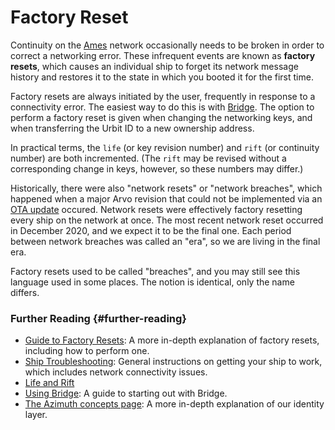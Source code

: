 # Factory Reset

Continuity on the [Ames](ames.md) network occasionally needs to be broken in order to correct a networking error. These infrequent events are known as **factory resets**, which causes an individual ship to forget its network message history and restores it to the state in which you booted it for the first time.

Factory resets are always initiated by the user, frequently in response to a connectivity error. The easiest way to do this is with [Bridge](bridge.md). The option to perform a factory reset is given when changing the networking keys, and when transferring the Urbit ID to a new ownership address.

In practical terms, the `life` (or key revision number) and `rift` (or continuity number) are both incremented.  (The `rift` may be revised without a corresponding change in keys, however, so these numbers may differ.)

Historically, there were also "network resets" or "network breaches", which happened when a major Arvo revision that could not be implemented via an [OTA update](ota-updates.md) occured. Network resets were effectively factory resetting every ship on the network at once. The most recent network reset occurred in December 2020, and we expect it to be the final one.  Each period between network breaches was called an "era", so we are living in the final era.

Factory resets used to be called "breaches", and you may still see this language used in some places. The notion is identical, only the name differs.

### Further Reading {#further-reading}

- [Guide to Factory Resets](../manual/id/guide-to-resets.md): A more in-depth explanation of factory resets, including how to perform one.
- [Ship Troubleshooting](../manual/os/ship-troubleshooting.md): General instructions on getting your ship to work, which includes network connectivity issues.
- [Life and Rift](../system/identity/concepts/life-and-rift.md)
- [Using Bridge](../manual/id/using-bridge.md): A guide to starting out with Bridge.
- [The Azimuth concepts page](../system/identity/guides/advanced-azimuth-tools.md): A more in-depth explanation of our identity layer.

